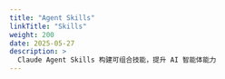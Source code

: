 ```yaml
---
title: "Agent Skills"
linkTitle: "Skills"
weight: 200
date: 2025-05-27
description: >
  Claude Agent Skills 构建可组合技能，提升 AI 智能体能力
---
```




